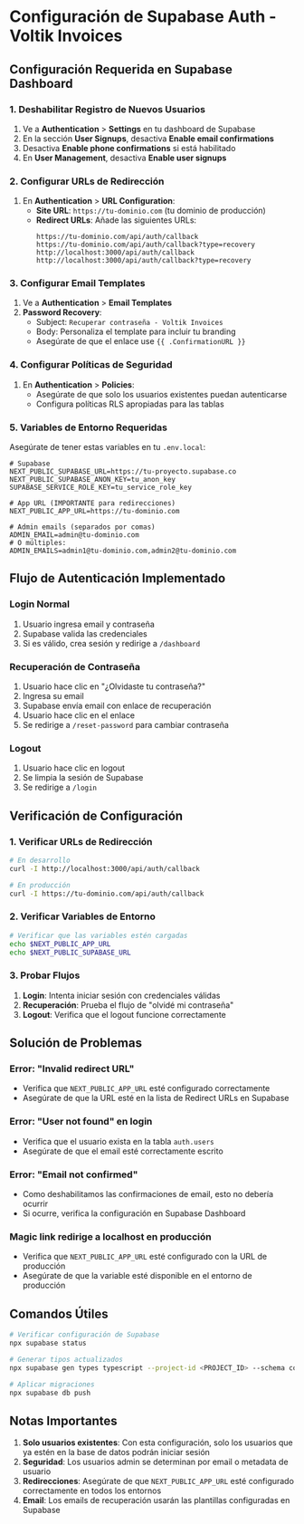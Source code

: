 # Configuración de Supabase Auth - Voltik Invoices

## Configuración Requerida en Supabase Dashboard

### 1. Deshabilitar Registro de Nuevos Usuarios

1. Ve a **Authentication** > **Settings** en tu dashboard de Supabase
2. En la sección **User Signups**, desactiva **Enable email confirmations**
3. Desactiva **Enable phone confirmations** si está habilitado
4. En **User Management**, desactiva **Enable user signups**

### 2. Configurar URLs de Redirección

1. En **Authentication** > **URL Configuration**:
   - **Site URL**: `https://tu-dominio.com` (tu dominio de producción)
   - **Redirect URLs**: Añade las siguientes URLs:
     ```
     https://tu-dominio.com/api/auth/callback
     https://tu-dominio.com/api/auth/callback?type=recovery
     http://localhost:3000/api/auth/callback
     http://localhost:3000/api/auth/callback?type=recovery
     ```

### 3. Configurar Email Templates

1. Ve a **Authentication** > **Email Templates**
2. **Password Recovery**:
   - Subject: `Recuperar contraseña - Voltik Invoices`
   - Body: Personaliza el template para incluir tu branding
   - Asegúrate de que el enlace use `{{ .ConfirmationURL }}`

### 4. Configurar Políticas de Seguridad

1. En **Authentication** > **Policies**:
   - Asegúrate de que solo los usuarios existentes puedan autenticarse
   - Configura políticas RLS apropiadas para las tablas

### 5. Variables de Entorno Requeridas

Asegúrate de tener estas variables en tu `.env.local`:

```env
# Supabase
NEXT_PUBLIC_SUPABASE_URL=https://tu-proyecto.supabase.co
NEXT_PUBLIC_SUPABASE_ANON_KEY=tu_anon_key
SUPABASE_SERVICE_ROLE_KEY=tu_service_role_key

# App URL (IMPORTANTE para redirecciones)
NEXT_PUBLIC_APP_URL=https://tu-dominio.com

# Admin emails (separados por comas)
ADMIN_EMAIL=admin@tu-dominio.com
# O múltiples:
ADMIN_EMAILS=admin1@tu-dominio.com,admin2@tu-dominio.com
```

## Flujo de Autenticación Implementado

### Login Normal
1. Usuario ingresa email y contraseña
2. Supabase valida las credenciales
3. Si es válido, crea sesión y redirige a `/dashboard`

### Recuperación de Contraseña
1. Usuario hace clic en "¿Olvidaste tu contraseña?"
2. Ingresa su email
3. Supabase envía email con enlace de recuperación
4. Usuario hace clic en el enlace
5. Se redirige a `/reset-password` para cambiar contraseña

### Logout
1. Usuario hace clic en logout
2. Se limpia la sesión de Supabase
3. Se redirige a `/login`

## Verificación de Configuración

### 1. Verificar URLs de Redirección
```bash
# En desarrollo
curl -I http://localhost:3000/api/auth/callback

# En producción
curl -I https://tu-dominio.com/api/auth/callback
```

### 2. Verificar Variables de Entorno
```bash
# Verificar que las variables estén cargadas
echo $NEXT_PUBLIC_APP_URL
echo $NEXT_PUBLIC_SUPABASE_URL
```

### 3. Probar Flujos
1. **Login**: Intenta iniciar sesión con credenciales válidas
2. **Recuperación**: Prueba el flujo de "olvidé mi contraseña"
3. **Logout**: Verifica que el logout funcione correctamente

## Solución de Problemas

### Error: "Invalid redirect URL"
- Verifica que `NEXT_PUBLIC_APP_URL` esté configurado correctamente
- Asegúrate de que la URL esté en la lista de Redirect URLs en Supabase

### Error: "User not found" en login
- Verifica que el usuario exista en la tabla `auth.users`
- Asegúrate de que el email esté correctamente escrito

### Error: "Email not confirmed"
- Como deshabilitamos las confirmaciones de email, esto no debería ocurrir
- Si ocurre, verifica la configuración en Supabase Dashboard

### Magic link redirige a localhost en producción
- Verifica que `NEXT_PUBLIC_APP_URL` esté configurado con la URL de producción
- Asegúrate de que la variable esté disponible en el entorno de producción

## Comandos Útiles

```bash
# Verificar configuración de Supabase
npx supabase status

# Generar tipos actualizados
npx supabase gen types typescript --project-id <PROJECT_ID> --schema core > lib/types/supabase.ts

# Aplicar migraciones
npx supabase db push
```

## Notas Importantes

1. **Solo usuarios existentes**: Con esta configuración, solo los usuarios que ya estén en la base de datos podrán iniciar sesión
2. **Seguridad**: Los usuarios admin se determinan por email o metadata de usuario
3. **Redirecciones**: Asegúrate de que `NEXT_PUBLIC_APP_URL` esté configurado correctamente en todos los entornos
4. **Email**: Los emails de recuperación usarán las plantillas configuradas en Supabase


